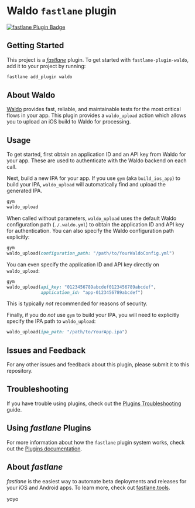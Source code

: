 # Waldo `fastlane` plugin

[![fastlane Plugin Badge](https://rawcdn.githack.com/fastlane/fastlane/master/fastlane/assets/plugin-badge.svg)](https://rubygems.org/gems/fastlane-plugin-waldo)

## Getting Started

This project is a [_fastlane_](https://github.com/fastlane/fastlane) plugin. To
get started with `fastlane-plugin-waldo`, add it to your project by running:

```bash
fastlane add_plugin waldo
```

## About Waldo

[Waldo](https://www.waldo.io) provides fast, reliable, and maintainable tests
for the most critical flows in your app. This plugin provides a `waldo_upload`
action which allows you to upload an iOS build to Waldo for processing.

## Usage

To get started, first obtain an application ID and an API key from Waldo for
your app. These are used to authenticate with the Waldo backend on each call.

Next, build a new IPA for your app. If you use `gym` (aka `build_ios_app`) to
build your IPA, `waldo_upload` will automatically find and upload the generated
IPA.

```ruby
gym
waldo_upload
```

When called without parameters, `waldo_upload` uses the default Waldo
configuration path (`./.waldo.yml`) to obtain the application ID and API key
for authentication. You can also specify the Waldo configuration path
explicitly:

```ruby
gym
waldo_upload(configuration_path: "/path/to/YourWaldoConfig.yml")
```

You can even specify the application ID and API key directly on `waldo_upload`:

```ruby
gym
waldo_upload(api_key: "0123456789abcdef0123456789abcdef",
             application_id: "app-0123456789abcdef")
```

This is typically _not_ recommended for reasons of security.

Finally, if you do _not_ use `gym` to build your IPA, you will need to
explicitly specify the IPA path to `waldo_upload`:

```ruby
waldo_upload(ipa_path: "/path/to/YourApp.ipa")
```

## Issues and Feedback

For any other issues and feedback about this plugin, please submit it to this
repository.

## Troubleshooting

If you have trouble using plugins, check out the [Plugins
Troubleshooting](https://docs.fastlane.tools/plugins/plugins-troubleshooting/)
guide.

## Using _fastlane_ Plugins

For more information about how the `fastlane` plugin system works, check out
the [Plugins documentation](https://docs.fastlane.tools/plugins/create-plugin/).

## About _fastlane_

_fastlane_ is the easiest way to automate beta deployments and releases for
your iOS and Android apps. To learn more, check out
[fastlane.tools](https://fastlane.tools).

yoyo
